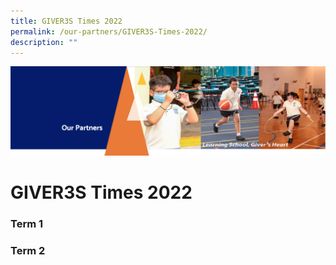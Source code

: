 ```yaml
---
title: GIVER3S Times 2022
permalink: /our-partners/GIVER3S-Times-2022/
description: ""
---
```

![](/images/OurPartners.png)

GIVER3S Times 2022
==================

### Term 1





### Term 2